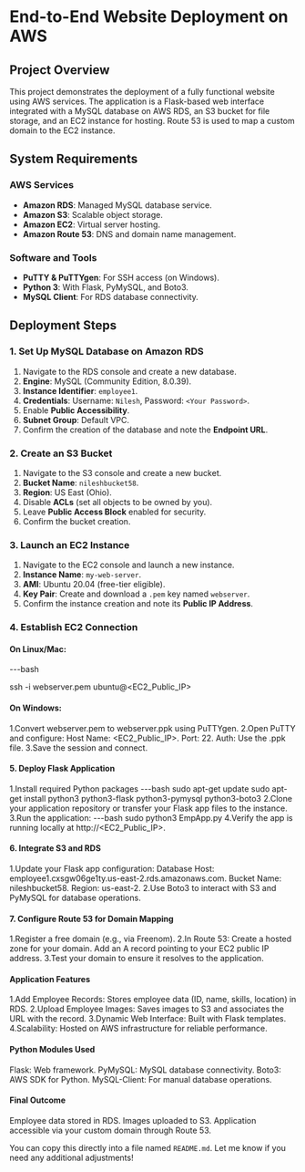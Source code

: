 # End-to-End Website Deployment on AWS

## Project Overview
This project demonstrates the deployment of a fully functional website using AWS services.
The application is a Flask-based web interface integrated with a MySQL database on AWS RDS, an S3 bucket for file storage, and an EC2 instance for hosting. 
Route 53 is used to map a custom domain to the EC2 instance.

## System Requirements
### AWS Services
- **Amazon RDS**: Managed MySQL database service.
- **Amazon S3**: Scalable object storage.
- **Amazon EC2**: Virtual server hosting.
- **Amazon Route 53**: DNS and domain name management.

### Software and Tools
- **PuTTY & PuTTYgen**: For SSH access (on Windows).
- **Python 3**: With Flask, PyMySQL, and Boto3.
- **MySQL Client**: For RDS database connectivity.


## Deployment Steps

### 1. Set Up MySQL Database on Amazon RDS
1. Navigate to the RDS console and create a new database.
2. **Engine**: MySQL (Community Edition, 8.0.39).
3. **Instance Identifier**: `employee1`.
4. **Credentials**: Username: `Nilesh`, Password: `<Your Password>`.
5. Enable **Public Accessibility**.
6. **Subnet Group**: Default VPC.
7. Confirm the creation of the database and note the **Endpoint URL**.


### 2. Create an S3 Bucket
1. Navigate to the S3 console and create a new bucket.
2. **Bucket Name**: `nileshbucket58`.
3. **Region**: US East (Ohio).
4. Disable **ACLs** (set all objects to be owned by you).
5. Leave **Public Access Block** enabled for security.
6. Confirm the bucket creation.


### 3. Launch an EC2 Instance
1. Navigate to the EC2 console and launch a new instance.
2. **Instance Name**: `my-web-server`.
3. **AMI**: Ubuntu 20.04 (free-tier eligible).
4. **Key Pair**: Create and download a `.pem` key named `webserver`.
5. Confirm the instance creation and note its **Public IP Address**.


### 4. Establish EC2 Connection
#### On Linux/Mac:
---bash

 ssh -i webserver.pem ubuntu@<EC2_Public_IP>

#### On Windows:

1.Convert webserver.pem to webserver.ppk using PuTTYgen.
2.Open PuTTY and configure:
  Host Name: <EC2_Public_IP>.
   Port: 22.
    Auth: Use the .ppk file.
3.Save the session and connect.
#### 5. Deploy Flask Application
1.Install required Python packages
---bash
sudo apt-get update
sudo apt-get install python3 python3-flask python3-pymysql python3-boto3
2.Clone your application repository or transfer your Flask app files to the instance.
3.Run the application:
---bash
sudo python3 EmpApp.py
4.Verify the app is running locally at http://<EC2_Public_IP>.

####  6. Integrate S3 and RDS
1.Update your Flask app configuration:
  Database Host: employee1.cxsgw06ge1ty.us-east-2.rds.amazonaws.com.
  Bucket Name: nileshbucket58.
   Region: us-east-2.
2.Use Boto3 to interact with S3 and PyMySQL for database operations.

#### 7. Configure Route 53 for Domain Mapping
1.Register a free domain (e.g., via Freenom).
2.In Route 53:
  Create a hosted zone for your domain.
  Add an A record pointing to your EC2 public IP address.
3.Test your domain to ensure it resolves to the application.

#### Application Features
1.Add Employee Records: Stores employee data (ID, name, skills, location) in RDS.
2.Upload Employee Images: Saves images to S3 and associates the URL with the record.
3.Dynamic Web Interface: Built with Flask templates.
4.Scalability: Hosted on AWS infrastructure for reliable performance.

#### Python Modules Used
Flask: Web framework.
PyMySQL: MySQL database connectivity.
Boto3: AWS SDK for Python.
MySQL-Client: For manual database operations.

#### Final Outcome
Employee data stored in RDS.
Images uploaded to S3.
Application accessible via your custom domain through Route 53.


You can copy this directly into a file named `README.md`. Let me know if you need any additional adjustments!


